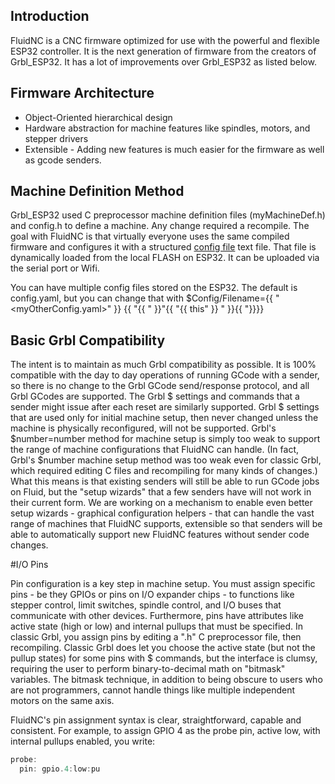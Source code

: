 ## Introduction

FluidNC is a CNC firmware optimized for use with the powerful and flexible ESP32 controller. It is the next generation of firmware from the creators of Grbl_ESP32. It has a lot of improvements over Grbl_ESP32 as listed below.

## Firmware Architecture

- Object-Oriented hierarchical design
- Hardware abstraction for machine features like spindles, motors, and stepper drivers
- Extensible - Adding new features is much easier for the firmware as well as gcode senders.

## Machine Definition Method

Grbl_ESP32 used C preprocessor machine definition files (myMachineDef.h) and config.h to define a machine. Any change required a recompile. The goal with FluidNC is that virtually everyone uses the same compiled firmware and configures it with a structured [config file](docs_configuration/Configuration.md) text file. That file is dynamically loaded from the local FLASH on ESP32. It can be uploaded via the serial port or Wifi.

You can have multiple config files stored on the ESP32. The default is config.yaml, but you can change that with $Config/Filename={{ "<myOtherConfig.yaml>" }}
{{ "{{ " }}"{{ "{{ this" }} " }}{{ "}}}}

## Basic Grbl Compatibility
The intent is to maintain as much Grbl compatibility as possible. It is 100% compatible with the day to day operations of running GCode with a sender, so there is no change to the Grbl GCode send/response protocol, and all Grbl GCodes are supported. The Grbl $ settings and commands that a sender might issue after each reset are similarly supported. Grbl $ settings that are used only for initial machine setup, then never changed unless the machine is physically reconfigured, will not be supported. Grbl's $number=number method for machine setup is simply too weak to support the range of machine configurations that FluidNC can handle. (In fact, Grbl's $number machine setup method was too weak even for classic Grbl, which required editing C files and recompiling for many kinds of changes.) What this means is that existing senders will still be able to run GCode jobs on Fluid, but the "setup wizards" that a few senders have will not work in their current form. We are working on a mechanism to enable even better setup wizards - graphical configuration helpers - that can handle the vast range of machines that FluidNC supports, extensible so that senders will be able to automatically support new FluidNC features without sender code changes.

#I/O Pins

Pin configuration is a key step in machine setup. You must assign specific pins - be they GPIOs or pins on I/O expander chips - to functions like stepper control, limit switches, spindle control, and I/O buses that communicate with other devices. Furthermore, pins have attributes like active state (high or low) and internal pullups that must be specified. In classic Grbl, you assign pins by editing a ".h" C preprocessor file, then recompiling. Classic Grbl does let you choose the active state (but not the pullup states) for some pins with $ commands, but the interface is clumsy, requiring the user to perform binary-to-decimal math on "bitmask" variables. The bitmask technique, in addition to being obscure to users who are not programmers, cannot handle things like multiple independent motors on the same axis.

FluidNC's pin assignment syntax is clear, straightforward, capable and consistent. For example, to assign GPIO 4 as the probe pin, active low, with internal pullups enabled, you write:

```js
probe:
  pin: gpio.4:low:pu
```